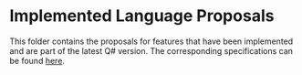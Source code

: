 # Implemented Language Proposals

This folder contains the proposals for features that have been implemented and are part of the latest Q# version. The corresponding specifications can be found [here](https://github.com/microsoft/qsharp-language/tree/main/Specifications/Language). 
